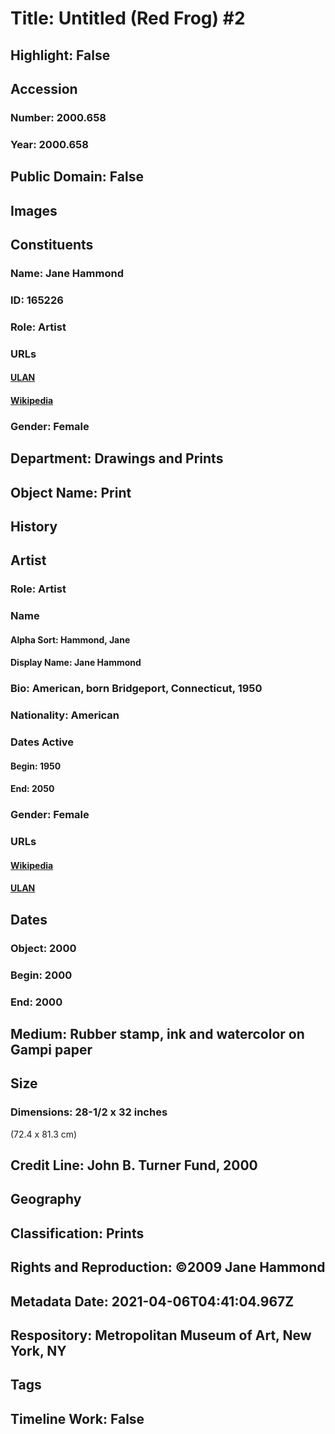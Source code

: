 # Title: Untitled (Red Frog) #2
## Highlight: False
## Accession
### Number: 2000.658
### Year: 2000.658
## Public Domain: False
## Images
## Constituents
### Name: Jane Hammond
### ID: 165226
### Role: Artist
### URLs
#### [ULAN](http://vocab.getty.edu/page/ulan/500198679)
#### [Wikipedia](https://www.wikidata.org/wiki/Q6152343)
### Gender: Female
## Department: Drawings and Prints
## Object Name: Print
## History
## Artist
### Role: Artist
### Name
#### Alpha Sort: Hammond, Jane
#### Display Name: Jane Hammond
### Bio: American, born Bridgeport, Connecticut, 1950
### Nationality: American
### Dates Active
#### Begin: 1950
#### End: 2050
### Gender: Female
### URLs
#### [Wikipedia](https://www.wikidata.org/wiki/Q6152343)
#### [ULAN](http://vocab.getty.edu/page/ulan/500198679)
## Dates
### Object: 2000
### Begin: 2000
### End: 2000
## Medium: Rubber stamp, ink and watercolor on Gampi paper
## Size
### Dimensions: 28-1/2 x 32 inches
(72.4 x 81.3 cm)
## Credit Line: John B. Turner Fund, 2000
## Geography
## Classification: Prints
## Rights and Reproduction: ©2009 Jane Hammond
## Metadata Date: 2021-04-06T04:41:04.967Z
## Respository: Metropolitan Museum of Art, New York, NY
## Tags
## Timeline Work: False